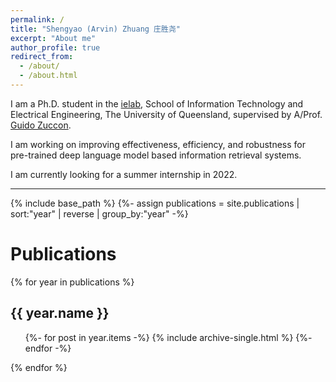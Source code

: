 ```yaml
---
permalink: /
title: "Shengyao (Arvin) Zhuang 庄胜尧"
excerpt: "About me"
author_profile: true
redirect_from: 
  - /about/
  - /about.html
---
```


I am a Ph.D. student in the [ielab](http://ielab.io/), School of Information Technology and Electrical Engineering, The University of Queensland, supervised by A/Prof. [Guido Zuccon](http://ielab.io/people/guido-zuccon).

I am working on improving effectiveness, efficiency, and robustness for pre-trained deep language model based information retrieval systems.

I am currently looking for a summer internship in 2022.

<hr>

{% include base_path %}
{%- assign publications = site.publications | sort:"year" | reverse | group_by:"year" -%}

<h1>Publications</h1>
{% for year in publications %}
  <h2>{{ year.name }}</h2>
  <ul>
  {%- for post in year.items -%}
    {% include archive-single.html %}
  {%- endfor -%}
 </ul>
{% endfor %}

